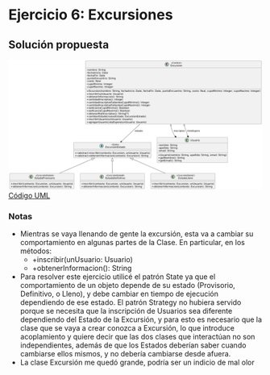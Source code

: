 # Ejercicio 6: Excursiones
## Solución propuesta
![Diagrama UML](./diag_uml.png)<br>
[Código UML](./source.uml)
### Notas
- Mientras se vaya llenando de gente la excursión, esta va a cambiar su comportamiento en algunas partes de la Clase. En particular, en los métodos:<br>
  - +inscribir(unUsuario: Usuario)
  - +obtenerInformacion(): String
- Para resolver este ejercicio utilicé el patrón State ya que el comportamiento de un objeto depende de su estado (Provisorio, Definitivo, o Lleno), y debe cambiar en tiempo de ejecución dependiendo de ese estado. El patrón Strategy no hubiera servido porque se necesita que la inscripción de Usuarios sea diferente dependiendo del Estado de la Excursión, y para esto es necesario que la clase que se vaya a crear conozca a Excursión, lo que introduce acoplamiento y quiere decir que las dos clases que interactúan no son independientes, además de que los Estados deberían saber cuando cambiarse ellos mismos, y no debería cambiarse desde afuera.
- La clase Excursión me quedó grande, podría ser un indicio de mal olor
